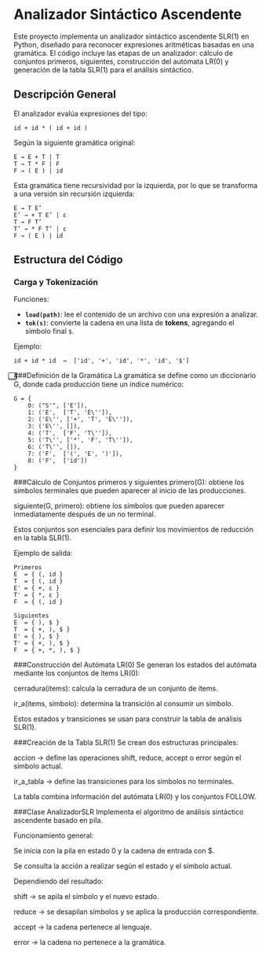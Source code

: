 # Analizador Sintáctico Ascendente

Este proyecto implementa un analizador sintáctico ascendente SLR(1) en Python, diseñado para reconocer expresiones aritméticas basadas en una gramática.
El código incluye las etapas de un analizador: cálculo de conjuntos primeros, siguientes, construcción del autómata LR(0) y generación de la tabla SLR(1) para el análisis sintáctico.


## Descripción General

El analizador evalúa expresiones del tipo:
```
id + id * ( id + id )
```

Según la siguiente gramática original:
```
E → E + T | T
T → T * F | F
F → ( E ) | id
```

Esta gramática tiene recursividad por la izquierda, por lo que se transforma a una versión sin recursión izquierda:
```
E → T E’
E’ → + T E’ | ε
T → F T’
T’ → * F T’ | ε
F → ( E ) | id
```



##  Estructura del Código

### Carga y Tokenización

Funciones:
- **`load(path)`**: lee el contenido de un archivo con una expresión a analizar.
- **`tok(s)`**: convierte la cadena en una lista de **tokens**, agregando el símbolo final `$`.

Ejemplo:
```
id + id * id  →  ['id', '+', 'id', '*', 'id', '$']
```
⃣###Definición de la Gramática
La gramática se define como un diccionario G, donde cada producción tiene un índice numérico:

```
G = {
    0: ("S'", ['E']),
    1: ('E',  ['T', 'E\'']),
    2: ('E\'', ['+', 'T', 'E\'']),
    3: ('E\'', []),
    4: ('T',  ['F', 'T\'']),
    5: ('T\'', ['*', 'F', 'T\'']),
    6: ('T\'', []),
    7: ('F',  ['(', 'E', ')']),
    8: ('F',  ['id'])
}
```

###Cálculo de Conjuntos primeros y siguientes
primero(G): obtiene los símbolos terminales que pueden aparecer al inicio de las producciones.

siguiente(G, primero): obtiene los símbolos que pueden aparecer inmediatamente después de un no terminal.

Estos conjuntos son esenciales para definir los movimientos de reducción en la tabla SLR(1).

Ejemplo de salida:

```
Primeros
E  = { (, id }
T  = { (, id }
E' = { +, ε }
T' = { *, ε }
F  = { (, id }
```
```
Siguientes
E  = { ), $ }
T  = { +, ), $ }
E' = { ), $ }
T' = { +, ), $ }
F  = { +, *, ), $ }
```
        
###Construcción del Autómata LR(0)
Se generan los estados del autómata mediante los conjuntos de ítems LR(0):

cerradura(items): calcula la cerradura de un conjunto de ítems.

ir_a(items, símbolo): determina la transición al consumir un símbolo.

Estos estados y transiciones se usan para construir la tabla de análisis SLR(1).

###Creación de la Tabla SLR(1)
Se crean dos estructuras principales:

accion → define las operaciones shift, reduce, accept o error según el símbolo actual.

ir_a_tabla → define las transiciones para los símbolos no terminales.

La tabla combina información del autómata LR(0) y los conjuntos FOLLOW.

###Clase AnalizadorSLR
Implementa el algoritmo de análisis sintáctico ascendente basado en pila.

Funcionamiento general:

Se inicia con la pila en estado 0 y la cadena de entrada con $.

Se consulta la acción a realizar según el estado y el símbolo actual.

Dependiendo del resultado:

shift → se apila el símbolo y el nuevo estado.

reduce → se desapilan símbolos y se aplica la producción correspondiente.

accept → la cadena pertenece al lenguaje.

error → la cadena no pertenece a la gramática.
